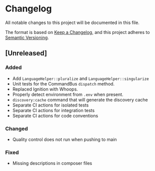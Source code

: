 # Changelog

All notable changes to this project will be documented in this file.

The format is based on [Keep a Changelog](https://keepachangelog.com/en/1.1.0/),
and this project adheres to [Semantic Versioning](https://semver.org/spec/v2.0.0.html).

## [Unreleased]

### Added

- Add `LanguageHelper::pluralize` and `LanguageHelper::singularize`
- Unit tests for the CommandBus `dispatch` method.
- Replaced Ignition with Whoops.
- Properly detect environment from `.env` when present.
- `discovery:cache` command that will generate the discovery cache
- Separate CI actions for isolated tests
- Separate CI actions for integration tests
- Separate CI actions for code conventions

### Changed
- Quality control does not run when pushing to main

### Fixed
- Missing descriptions in composer files